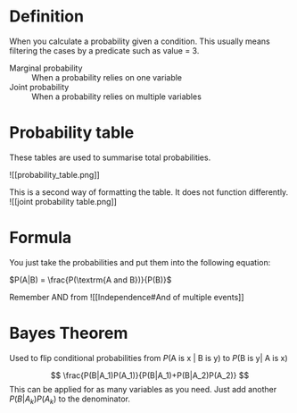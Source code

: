 # Definition
When you calculate a probability given a condition. This usually means filtering the cases by a predicate such as value = 3. 

<dl>
	<dt>Marginal probability</dt>
	<dd>When a probability relies on one variable<dd>
	<dt>Joint probability</dt>
	<dd>When a probability relies on multiple variables</dd>
</dl>

# Probability table
These tables are used to summarise total probabilities.

![[probability_table.png]]

This is a second way of formatting the table. It does not function differently.
![[joint probability table.png]]

# Formula
You just take the probabilities and put them into the following equation:

$P(A|B) = \frac{P(\textrm{A and B})}{P(B)}$

Remember AND from ![[Independence#And of multiple events]]
# Bayes Theorem
Used to flip conditional probabilities from $P(\textrm{A is x | B is y})$ to $P(\textrm{B is y| A is x})$

$$
\frac{P(B|A_1)P(A_1)}{P(B|A_1)+P(B|A_2)P(A_2)}
$$
This can be applied for as many variables as you need. Just add another $P(B|A_k)P(A_k)$ to the denominator.